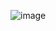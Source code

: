 ![image](https://github.com/tanmai-tallam/snakegame/assets/120913651/8e93d195-d2ac-4058-af20-f45ebc9c8788)
